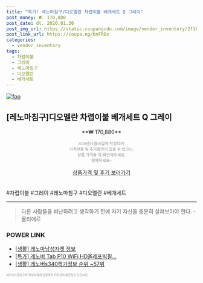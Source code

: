 ```yaml
--- 
title: "특가! 레노마침구/디오멜란 차렵이불 베개세트 Q 그레이" 
post_money: ₩. 170,880 
post_date: dt. 2020.01.30 
post_img_url: https://static.coupangcdn.com/image/vendor_inventory/2f10/3ff08c0d245e16713e31a2a7d103861df647aaa4111719515b23b8be9187.jpg 
post_link_url: https://coupa.ng/bnFRDx 
categories: 
  - vendor_inventory 
tags: 
  - 차렵이불 
  - 그레이 
  - 레노마침구 
  - 디오멜란 
  - 베개세트 
--- 
```

[![foo](https://static.coupangcdn.com/image/vendor_inventory/2f10/3ff08c0d245e16713e31a2a7d103861df647aaa4111719515b23b8be9187.jpg)](https://coupa.ng/bnFRDx) 

## [레노마침구]디오멜란 차렵이불 베개세트 Q 그레이 
<p style="text-align: center;">**₩ 170,880**</p> 
<p style="text-align: center;"><span style="color: #898c8f; font-family: Georgia,Times,serif; font-size: 0.75em;">2020년01월30일에 작성되어, <br>가격변동 및 추가할인이 있을 수 있으니,<br> 상품 가격을 꼭!확인해주세요.<br>행복하세요~</span> 
</p>	 
<div markdown="0" style="text-align: center;"><a href="https://coupa.ng/bnFRDx" class="btn btn--success">상품가격 및 후기 보러가기</a></div> 
<br><br> 
  #차렵이불 #그레이 #레노마침구 #디오멜란 #베개세트 
<hr> 

> 다른 사람들을 비난하려고 생각하기 전에 자기 자신을 충분히 살펴보아야 한다. - 몰리에르 


### POWER LINK

* <a href="https://blog.naver.com/santokki14/221770451848" target="_blank"> [생활] 레노마남성자켓 정보 </a>
* <a href="https://blog.naver.com/sakai111/221786255013" target="_blank">[특가] 레노버 Tab P10 WiFi HD올레포빅필...</a>
* <a href="https://blog.naver.com/sakai111/221772995156" target="_blank"> [생활] 레노버s340특가정보 순위 ~57위</a>

<span style="color: #898c8f; font-family: Georgia,Times,serif; font-size: 0.55em;">파트너스활동으로 작성자에게 일정액의 커미션이 제공될수 있습니다.</span> 
